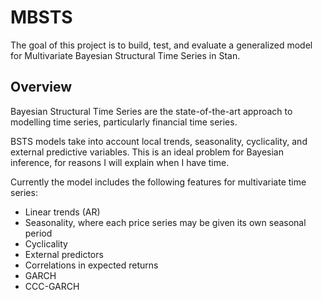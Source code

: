 # MBSTS

The goal of this project is to build, test, and evaluate a generalized model for Multivariate Bayesian Structural Time Series in Stan.

## Overview

Bayesian Structural Time Series are the state-of-the-art approach to modelling time series, particularly financial time series. 

BSTS models take into account local trends, seasonality, cyclicality, and external predictive variables. This is an ideal problem for Bayesian inference, for reasons I will explain when I have time.

Currently the model includes the following features for multivariate time series:
  - Linear trends (AR)
  - Seasonality, where each price series may be given its own seasonal period
  - Cyclicality
  - External predictors
  - Correlations in expected returns
  - GARCH
  - CCC-GARCH